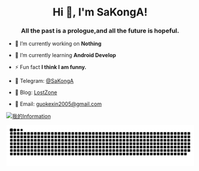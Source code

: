 <h1 align="center">Hi 👋, I'm SaKongA!</h1>
<h3 align="center">All the past is a prologue,and all the future is hopeful.</h3>


- 🔭 I’m currently working on **Nothing**

- 🌱 I’m currently learning **Android Develop**

- ⚡ Fun fact **I think I am funny.**
  
- 🛫 Telegram: [@SaKongA](https://t.me/SaKongA)

- 📕 Blog: [LostZone](https://reik.top/)

- 📧 Email: guokexin2005@gmail.com

[![我的Information](https://github-readme-stats.vercel.app/api?username=SaKongA&show_icons=true&count_private=true&bg_color=130,0a8f08,2baf2b&title_color=fff&text_color=fff&icon_color=fff)](https://github.com/anuraghazra/github-readme-stats)

<picture>
  <source
    media="(prefers-color-scheme: dark)"
    srcset="https://raw.githubusercontent.com/SaKongA/SaKongA/output/github-contribution-grid-snake-dark.svg"
  />
  <source
    media="(prefers-color-scheme: light)"
    srcset="https://raw.githubusercontent.com/SaKongA/SaKongA/output/github-contribution-grid-snake.svg"
  />
  <img
    alt="github contribution grid snake animation"
    src="https://raw.githubusercontent.com/platane/snk/output/github-contribution-grid-snake.svg"
  />
</picture>
